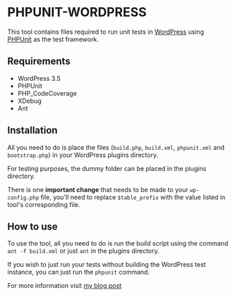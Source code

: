 # PHPUNIT-WORDPRESS

This tool contains files required to run unit tests in [WordPress](http://www.wordpress.org) using [PHPUnit](http://www.phpunit.de/manual/current/en/index.html) as the test framework.

## Requirements

* WordPress 3.5
* PHPUnit
* PHP_CodeCoverage
* XDebug
* Ant

## Installation

All you need to do is place the files (``build.php``, ``build.xml``, ``phpunit.xml`` and ``bootstrap.php``) in your WordPress plugins directory. 

For testing purposes, the dummy folder can be placed in the plugins directory.

There is one **important change** that needs to be made to your ``wp-config.php`` file, you'll need to replace ``$table_prefix`` with the value listed in tool's corresponding file.

## How to use

To use the tool, all you need to do is run the build script using the command ``ant -f build.xml`` or just ``ant`` in the plugins directory. 

If you wish to just run your tests without building the WordPress test instance, you can just run the ``phpunit`` command.

For more information visit [my blog post](http://goo.gl/a2mH1)
